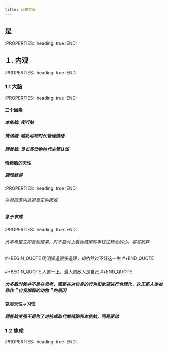 ```yaml
---
title: 认知觉醒
---
```


## 是
:PROPERTIES:
:heading: true
:END:
## １. 内观
:PROPERTIES:
:heading: true
:END:
### 1.1 大脑
:PROPERTIES:
:heading: true
:END:
#### 三个因素
##### 本能脑:  爬行脑
##### 情绪脑:  哺乳动物时代管理情绪
##### 理智脑:  灵长类动物时代主管认知
#### 情绪脑的天性
##### 避难趋易
:PROPERTIES:
:heading: true
:END:
###### 在舒适区内逃避真正的困难
##### 急于求成
:PROPERTIES:
:heading: true
:END:
###### 凡事希望立即看到结果，对不能马上看到结果的事往往缺乏耐心，容易放弃
#####
#+BEGIN_QUOTE
明明知道很多道理，却依然过不好这一生
#+END_QUOTE
#####
#+BEGIN_QUOTE
人这一上，最大的敌人是自己
#+END_QUOTE
##### 大多数时候并不是在思考，而是在对自身的行为和欲望进行合理化，这正是人类被称作＂自我解释的动物＂的原因
#### 克服天性->习惯
##### 理智脑变强不是为了对抗或取代情绪脑和本能脑，而是**驱动**
### 1.2 焦虑
:PROPERTIES:
:heading: true
:END:
####
